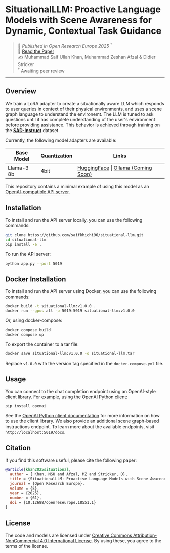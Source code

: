 # SituationalLLM: Proactive Language Models with Scene Awareness for Dynamic, Contextual Task Guidance

> 📌 *Published in Open Research Europe 2025* $^\dagger$  
> 📄 [Read the Paper](https://open-research-europe.ec.europa.eu/articles/5-61/v1)  
> ✍️ Muhammad Saif Ullah Khan, Muhammad Zeshan Afzal & Didier Stricker  
> $^\dagger$ Awaiting peer review

---

## Overview

We train a LoRA adapter to create a situationally aware LLM which responds to user queries in context of their physical environments, and uses a scene graph language to understand the environemt. The LLM is tuned to ask questions until it has complete understanding of the user's environment before providing assistance. This behavior is achieved through training on the [**SAD-Instruct**](https://raw.githubusercontent.com/saifkhichi96/sad-instruct/) dataset.

Currently, the following model adapters are available:

| Base Model | Quantization | Links | 
|------------|--------------|-------|
| Llama-3 8b | 4bit         | [HuggingFace](https://huggingface.co/saifkhichi96/situational-llama-3-8b-Instruct-bnb-4bit) \| [Ollama (Coming Soon)](#) |


This repository contains a minimal example of using this model as an [OpenAI-compatible API server](https://platform.openai.com/docs/api-reference/introduction).

## Installation

To install and run the API server locally, you can use the following commands:

```bash
git clone https://github.com/saifkhichi96/situational-llm.git
cd situational-llm
pip install -e .
```

To run the API server:

```bash
python app.py --port 5019
```

## Docker Installation

To install and run the API server using Docker, you can use the following commands:

```bash
docker build -t situational-llm:v1.0.0 .
docker run --gpus all -p 5019:5019 situational-llm:v1.0.0
```

Or, using docker-compose:

```bash
docker compose build
docker compose up
```

To export the container to a tar file:

```bash
docker save situational-llm:v1.0.0 -o situational-llm.tar
```

Replace `v1.0.0` with the version tag specified in the `docker-compose.yml` file.

## Usage

You can connect to the chat completion endpoint using an OpenAI-style client library. For example, using the OpenAI Python client:

```bash
pip install openai
```

See the [OpenAI Python client documentation](https://github.com/openai/openai-python) for more information on how to use the client library. We also provide an additional scene graph-based instructions endpoint. To learn more about the available endpoints, visit `http://localhost:5019/docs`.

## Citation

 If you find this software useful, please cite the following paper:

```bibtex
@article{khan2025situational,
  author = { Khan, MSU and Afzal, MZ and Stricker, D},
  title = {SituationalLLM: Proactive Language Models with Scene Awareness for Dynamic, Contextual Task Guidance [version 1; peer review: awaiting peer review]},
  journal = {Open Research Europe},
  volume = {5},
  year = {2025},
  number = {61},
  doi = {10.12688/openreseurope.18551.1}
}
```

## License

The code and models are licensed under [Creative Commons Attribution-NonCommercial 4.0 International License](https://creativecommons.org/licenses/by-nc/4.0/deed.en). By using these, you agree to the terms of the license.
